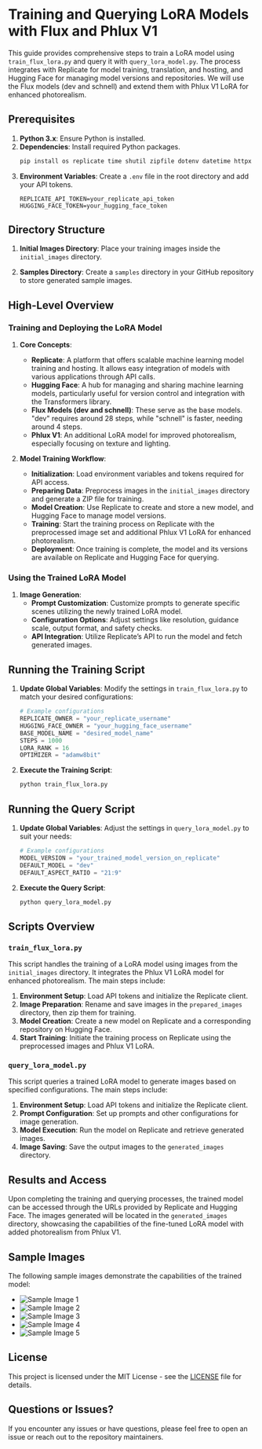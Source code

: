 # Training and Querying LoRA Models with Flux and Phlux V1

This guide provides comprehensive steps to train a LoRA model using `train_flux_lora.py` and query it with `query_lora_model.py`. The process integrates with Replicate for model training, translation, and hosting, and Hugging Face for managing model versions and repositories. We will use the Flux models (dev and schnell) and extend them with Phlux V1 LoRA for enhanced photorealism.

## Prerequisites

1. **Python 3.x**: Ensure Python is installed.
2. **Dependencies**: Install required Python packages.
    ```sh
    pip install os replicate time shutil zipfile dotenv datetime httpx huggingface_hub requests urllib beautifulsoup4
    ```
3. **Environment Variables**: Create a `.env` file in the root directory and add your API tokens.
    ```env
    REPLICATE_API_TOKEN=your_replicate_api_token
    HUGGING_FACE_TOKEN=your_hugging_face_token
    ```

## Directory Structure

1. **Initial Images Directory**:
    Place your training images inside the `initial_images` directory.

2. **Samples Directory**:
    Create a `samples` directory in your GitHub repository to store generated sample images.

## High-Level Overview

### Training and Deploying the LoRA Model

1. **Core Concepts**:
    - **Replicate**: A platform that offers scalable machine learning model training and hosting. It allows easy integration of models with various applications through API calls.
    - **Hugging Face**: A hub for managing and sharing machine learning models, particularly useful for version control and integration with the Transformers library.
    - **Flux Models (dev and schnell)**: These serve as the base models. "dev" requires around 28 steps, while "schnell" is faster, needing around 4 steps.
    - **Phlux V1**: An additional LoRA model for improved photorealism, especially focusing on texture and lighting.

2. **Model Training Workflow**:
    - **Initialization**: Load environment variables and tokens required for API access.
    - **Preparing Data**: Preprocess images in the `initial_images` directory and generate a ZIP file for training.
    - **Model Creation**: Use Replicate to create and store a new model, and Hugging Face to manage model versions.
    - **Training**: Start the training process on Replicate with the preprocessed image set and additional Phlux V1 LoRA for enhanced photorealism.
    - **Deployment**: Once training is complete, the model and its versions are available on Replicate and Hugging Face for querying.

### Using the Trained LoRA Model

1. **Image Generation**:
    - **Prompt Customization**: Customize prompts to generate specific scenes utilizing the newly trained LoRA model.
    - **Configuration Options**: Adjust settings like resolution, guidance scale, output format, and safety checks.
    - **API Integration**: Utilize Replicate’s API to run the model and fetch generated images.

## Running the Training Script

1. **Update Global Variables**:
    Modify the settings in `train_flux_lora.py` to match your desired configurations:
    ```python
    # Example configurations
    REPLICATE_OWNER = "your_replicate_username"
    HUGGING_FACE_OWNER = "your_hugging_face_username"
    BASE_MODEL_NAME = "desired_model_name"
    STEPS = 1000
    LORA_RANK = 16
    OPTIMIZER = "adamw8bit"
    ```
2. **Execute the Training Script**:
    ```sh
    python train_flux_lora.py
    ```

## Running the Query Script

1. **Update Global Variables**:
    Adjust the settings in `query_lora_model.py` to suit your needs:
    ```python
    # Example configurations
    MODEL_VERSION = "your_trained_model_version_on_replicate"
    DEFAULT_MODEL = "dev"
    DEFAULT_ASPECT_RATIO = "21:9"
    ```
2. **Execute the Query Script**:
    ```sh
    python query_lora_model.py
    ```

## Scripts Overview

### `train_flux_lora.py`

This script handles the training of a LoRA model using images from the `initial_images` directory. It integrates the Phlux V1 LoRA model for enhanced photorealism. The main steps include:

1. **Environment Setup**: Load API tokens and initialize the Replicate client.
2. **Image Preparation**: Rename and save images in the `prepared_images` directory, then zip them for training.
3. **Model Creation**: Create a new model on Replicate and a corresponding repository on Hugging Face.
4. **Start Training**: Initiate the training process on Replicate using the preprocessed images and Phlux V1 LoRA.

### `query_lora_model.py`

This script queries a trained LoRA model to generate images based on specified configurations. The main steps include:

1. **Environment Setup**: Load API tokens and initialize the Replicate client.
2. **Prompt Configuration**: Set up prompts and other configurations for image generation.
3. **Model Execution**: Run the model on Replicate and retrieve generated images.
4. **Image Saving**: Save the output images to the `generated_images` directory.

## Results and Access

Upon completing the training and querying processes, the trained model can be accessed through the URLs provided by Replicate and Hugging Face. The images generated will be located in the `generated_images` directory, showcasing the capabilities of the fine-tuned LoRA model with added photorealism from Phlux V1.

## Sample Images

The following sample images demonstrate the capabilities of the trained model:

- ![Sample Image 1](samples/image1.png)
- ![Sample Image 2](samples/image2.png)
- ![Sample Image 3](samples/image3.png)
- ![Sample Image 4](samples/image4.png)
- ![Sample Image 5](samples/image5.png)

## License

This project is licensed under the MIT License - see the [LICENSE](LICENSE) file for details.

## Questions or Issues?

If you encounter any issues or have questions, please feel free to open an issue or reach out to the repository maintainers.
